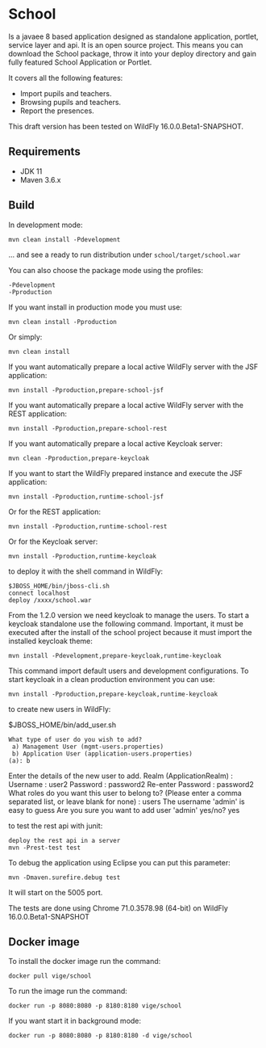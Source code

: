 School
=============
Is a javaee 8 based application designed as standalone application, portlet, service layer and api.
It is an open source project. This means you can download the School package, throw it into your deploy directory and gain fully featured School Application or Portlet.

It covers all the following features:

- Import pupils and teachers.
- Browsing pupils and teachers.
- Report the presences.

This draft version has been tested on WildFly 16.0.0.Beta1-SNAPSHOT.

Requirements
------------

- JDK 11
- Maven 3.6.x


Build
-----

In development mode:

    mvn clean install -Pdevelopment

... and see a ready to run distribution under `school/target/school.war`

You can also choose the package mode using the profiles:

    -Pdevelopment
    -Pproduction
    
If you want install in production mode you must use:

    mvn clean install -Pproduction
    
Or simply:

    mvn clean install
    
If you want automatically prepare a local active WildFly server with the JSF application:

    mvn install -Pproduction,prepare-school-jsf
    
If you want automatically prepare a local active WildFly server with the REST application:

    mvn install -Pproduction,prepare-school-rest
    
If you want automatically prepare a local active Keycloak server:

    mvn clean -Pproduction,prepare-keycloak
    
If you want to start the WildFly prepared instance and execute the JSF application:

    mvn install -Pproduction,runtime-school-jsf
    
Or for the REST application:

    mvn install -Pproduction,runtime-school-rest
    
Or for the Keycloak server:

    mvn install -Pproduction,runtime-keycloak

to deploy it with the shell command in WildFly:

    $JBOSS_HOME/bin/jboss-cli.sh
    connect localhost
    deploy /xxxx/school.war
   
From the 1.2.0 version we need keycloak to manage the users. To start a keycloak standalone use the following command. Important, it must be executed after the install of the school project because it must import the installed keycloak theme:

    mvn install -Pdevelopment,prepare-keycloak,runtime-keycloak
    
This command import default users and development configurations. To start keycloak in a clean production environment you can use:

    mvn install -Pproduction,prepare-keycloak,runtime-keycloak
    
to create new users in WildFly:

$JBOSS_HOME/bin/add_user.sh

    What type of user do you wish to add? 
     a) Management User (mgmt-users.properties) 
     b) Application User (application-users.properties)
    (a): b

Enter the details of the new user to add.
Realm (ApplicationRealm) : 
Username : user2
Password : password2
Re-enter Password : password2
What roles do you want this user to belong to? (Please enter a comma separated list, or leave blank for none) : users
The username 'admin' is easy to guess
Are you sure you want to add user 'admin' yes/no? yes

to test the rest api with junit:

    deploy the rest api in a server
    mvn -Prest-test test

To debug the application using Eclipse you can put this parameter:

    mvn -Dmaven.surefire.debug test

It will start on the 5005 port.

The tests are done using Chrome 71.0.3578.98 (64-bit) on WildFly 16.0.0.Beta1-SNAPSHOT

Docker image
------------

To install the docker image run the command:

    docker pull vige/school
    
To run the image run the command:

    docker run -p 8080:8080 -p 8180:8180 vige/school
    
If you want start it in background mode:

    docker run -p 8080:8080 -p 8180:8180 -d vige/school
